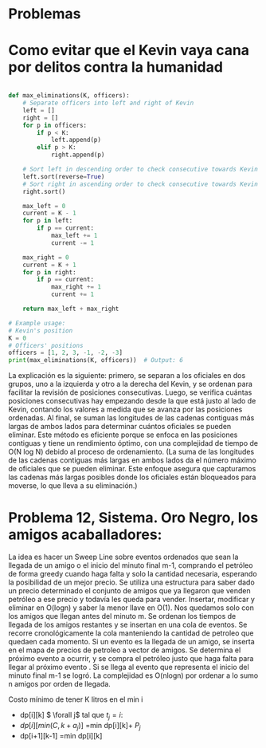 # Problemas

# Como evitar que el Kevin vaya cana por delitos contra la humanidad

```python

def max_eliminations(K, officers):
    # Separate officers into left and right of Kevin
    left = []
    right = []
    for p in officers:
        if p < K:
            left.append(p)
        elif p > K:
            right.append(p)

    # Sort left in descending order to check consecutive towards Kevin
    left.sort(reverse=True)
    # Sort right in ascending order to check consecutive towards Kevin
    right.sort()

    max_left = 0
    current = K - 1
    for p in left:
        if p == current:
            max_left += 1
            current -= 1

    max_right = 0
    current = K + 1
    for p in right:
        if p == current:
            max_right += 1
            current += 1

    return max_left + max_right

# Example usage:
# Kevin's position
K = 0
# Officers' positions
officers = [1, 2, 3, -1, -2, -3]
print(max_eliminations(K, officers))  # Output: 6

```

La explicación es la siguiente: primero, se separan a los oficiales en dos
grupos, uno a la izquierda y otro a la derecha del Kevin, y se ordenan para
facilitar la revisión de posiciones consecutivas. Luego, se verifica cuántas
posiciones consecutivas hay empezando desde la que está justo al lado de Kevin,
contando los valores a medida que se avanza por las posiciones ordenadas. Al
final, se suman las longitudes de las cadenas contiguas más largas de ambos
lados para determinar cuántos oficiales se pueden eliminar. Este método es
eficiente porque se enfoca en las posiciones contiguas y tiene un rendimiento
óptimo, con una complejidad de tiempo de O(N log N) debido al proceso de
ordenamiento. (La suma de las longitudes de las cadenas contiguas más largas en
ambos lados da el número máximo de oficiales que se pueden eliminar. Este
enfoque asegura que capturamos las cadenas más largas posibles donde los
oficiales están bloqueados para moverse, lo que lleva a su eliminación.)

# Problema 12, Sistema. Oro Negro, los amigos acaballadores:

La idea es hacer un Sweep Line sobre eventos ordenados que sean la llegada de un amigo o el inicio del minuto final m-1, comprando el petróleo de forma greedy cuando haga falta y solo la cantidad necesaria, esperando la posibilidad de un mejor precio.
Se utiliza una estructura para saber dado un precio determinado el conjunto de amigos que ya llegaron que venden petróleo a ese precio y todavía les queda para vender. Insertar, modificar y eliminar en O(logn) y saber la menor llave en O(1).
Nos quedamos solo con los amigos que llegan antes del minuto m. Se ordenan los tiempos de llegada de los amigos restantes y se insertan en una cola de eventos.
Se recorre cronológicamente la cola manteniendo la cantidad de petroleo que quedaen cada momento. Si un evento es la llegada de un amigo, se inserta en el mapa de precios de petroleo a vector de amigos. Se determina el próximo evento a ocurrir, y se compra el petróleo justo que haga falta para llegar al próximo evento .
Si se llega al evento que representa el inicio del minuto final m-1 se logró.
La complejidad es O(nlogn) por ordenar a lo sumo n amigos por orden de llegada.

Costo mínimo de tener K litros en el min i

- dp[i][k] $ \forall j$ tal que $t_j = i$:
- $dp[i][min(C,k+ a_j)]$ =min dp[i][k]+ $P_j$
- dp[i+1][k-1] =min dp[i][k]
